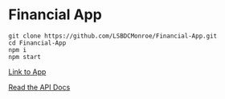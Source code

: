 # Financial App <br>

```
git clone https://github.com/LSBDCMonroe/Financial-App.git
cd Financial-App
npm i
npm start
```

[Link to App](https://lsbdc-finapp.netlify.com/)

[Read the API Docs](http://35.192.177.69/)
